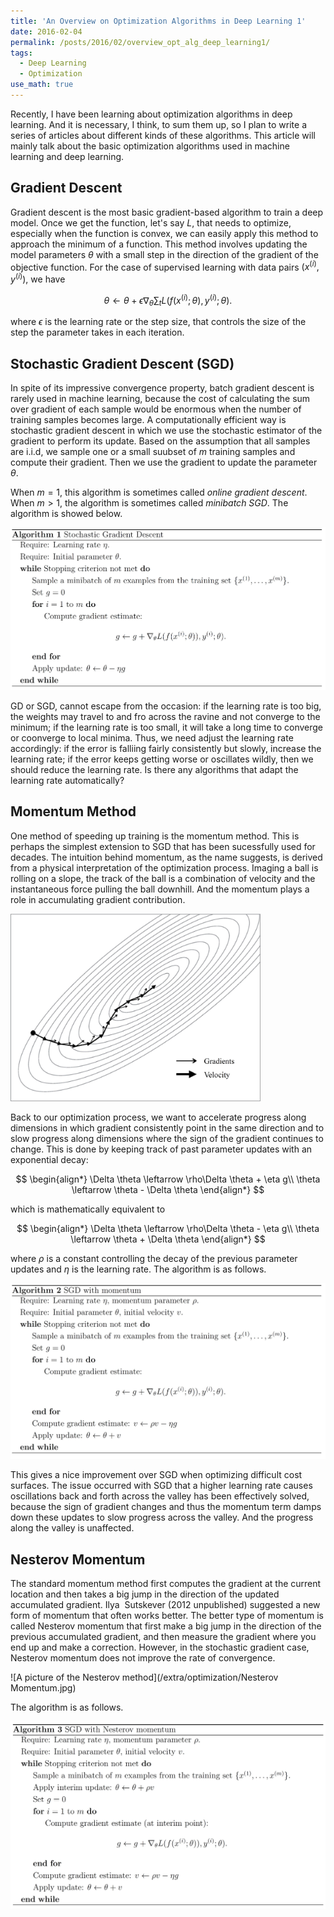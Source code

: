 ```yaml
---
title: 'An Overview on Optimization Algorithms in Deep Learning 1'
date: 2016-02-04
permalink: /posts/2016/02/overview_opt_alg_deep_learning1/
tags:
  - Deep Learning
  - Optimization
use_math: true
---
```


Recently, I have been learning about optimization algorithms in deep learning. And it is necessary,  I think, to sum them up, so I plan to write a series of articles about different kinds of these algorithms. This article will mainly talk about the basic optimization algorithms used in machine learning and deep learning.

## Gradient Descent

Gradient descent is the most basic gradient-based algorithm to train a deep model. Once we get the function, let's say $L$, that needs to optimize, especially when the function is convex, we can easily apply this method to approach the minimum of a function. This method involves updating the model parameters $\theta$ with a small step in the direction of the gradient of the objective function. For the case of supervised learning with data pairs $(x^{(i)}, y^{(i)})$, we have

$$
\theta\leftarrow \theta + \epsilon\nabla_\theta \sum_t L(f(x^{(i)};\theta), y^{(i)};\theta).
$$

where $\epsilon$ is the learning rate or the step size, that controls the size of the step the parameter takes in each iteration. 

## Stochastic Gradient Descent \(SGD\)

In spite of its impressive convergence property, batch gradient descent is rarely used in machine learning, because the cost of calculating the sum over gradient of each sample would be enormous when the number of training samples becomes large. A computationally efficient way is stochastic gradient descent in which we use the stochastic estimator of the gradient to perform its update. Based on the assumption that all samples are i.i.d, we sample one or a small suubset of $m$ training samples and compute their gradient. Then we use the gradient to update the parameter $\theta$.

When $m=1$, this algorithm is sometimes called *online gradient descent*. When $m>1$, the algorithm is sometimes called *minibatch SGD*. The algorithm is showed below.

<img src="/extra/optimization/SGD.jpg" />

GD or SGD, cannot escape from the occasion: if the learning rate is too big, the weights may travel to and fro across the ravine and not converge to the minimum; if the learning rate is too small, it will take a long time to converge or coonverge to local minima. Thus, we need adjust the learning rate accordingly: if the error is falliing fairly consistently but slowly, increase the learning rate; if the error keeps getting worse or oscillates wildly, then we should reduce the learning rate. Is there any algorithms that adapt the learning rate automatically?

## Momentum Method

One method of speeding up training is the momentum method. This is perhaps the simplest extension to SGD that has been sucessfully used for decades. The intuition behind momentum, as the name suggests, is derived from a physical interpretation of the optimization process. Imaging a ball is rolling on a slope, the track of the ball is a combination of velocity and the instantaneous force pulling the ball downhill. And the momentum plays a role in accumulating gradient contribution.

<img src="/extra/optimization/momentum.jpg" width = "400" height = "300" alt="momentum" />

Back to our optimization process, we want to accelerate progress along dimensions in which gradient consistently point in the same direction and to slow progress along dimensions where the sign of the gradient continues to change. This is done by keeping track of past parameter updates with an exponential decay:

$$
\begin{align*}
\Delta \theta \leftarrow \rho\Delta \theta + \eta g\\
\theta \leftarrow \theta - \Delta \theta
\end{align*}
$$

which is mathematically equivalent to

$$
\begin{align*}
\Delta \theta \leftarrow \rho\Delta \theta - \eta g\\
\theta \leftarrow \theta + \Delta \theta
\end{align*}
$$

where $\rho$ is a constant controlling the decay of the previous parameter updates and $\eta$ is the learning rate. The algorithm is as follows.

<img src="/extra/optimization/SGD-momentum.jpg" />

This gives a nice improvement over SGD when optimizing difficult cost surfaces. The issue occurred with SGD that a higher learning rate causes oscillations back and forth across the valley has been effectively solved, because the sign of gradient changes and thus the momentum term damps down these updates to slow progress across the valley. And the progress along the valley is unaffected.

## Nesterov Momentum

The standard momentum method first computes the gradient at the current location and then takes a big jump in the direction of the updated accumulated gradient. Ilya  Sutskever (2012 unpublished) suggested a new form of momentum that often works better. The better type of momentum is called Nesterov momentum that first make a big jump in the direction of the previous accumulated gradient, and then measure the gradient where you end up and make a correction. However, in the stochastic gradient case, Nesterov momentum does not improve the rate of convergence.

![A picture of the Nesterov method](/extra/optimization/Nesterov Momentum.jpg)

The algorithm is as follows.

<img src="/extra/optimization/SGD-Nesterov-momentum.jpg">



